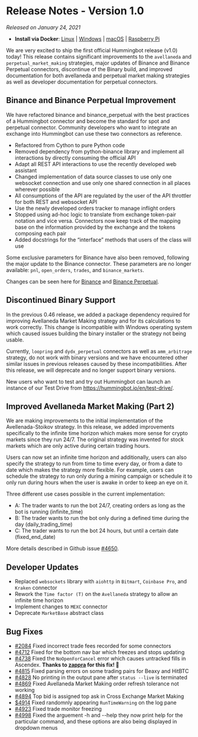 # Release Notes - Version 1.0

*Released on January 24, 2021*

- **Install via Docker**: [Linux](/installation/docker/#linuxubuntu) | [Windows](/installation/docker/#windows) | [macOS](/installation/docker/#macos) | [Raspberry Pi](/installation/raspberry-pi/#install-via-docker)

We are very excited to ship the first official Hummingbot release (v1.0) today! This release contains significant improvements to the `avellaneda` and `perpetual_market_making` strategies, major updates of Binance and Binance Perpetual connectors, discontinue of the Binary build, and improved documentation for both avellaneda and perpetual market making strategies as well as developer documentation for perpetual connectors. 


## Binance and Binance Perpetual Improvement

We have refactored binance and binance_perpetual with the best practices of a Hummingbot connector and become the standard for spot and perpetual connector. Community developers who want to integrate an exchange into Hummingbot can use these two connectors as reference.

- Refactored from Cython to pure Python code
- Removed dependency from python-binance library and implement all interactions by directly consuming the official API
- Adapt all REST API interactions to use the recently developed web assistant
- Changed implementation of data source classes to use only one websocket connection and use only one shared connection in all places wherever possible
- All consumptions of the API are regulated by the user of the API throttler for both REST and websocket API
- Use the newly developed orders tracker to manage inflight orders
- Stopped using ad-hoc logic to translate from exchange token-pair notation and vice versa. Connectors now keep track of the mapping base on the information provided by the exchange and the tokens composing each pair
- Added docstrings for the “interface” methods that users of the class will use

Some exclusive parameters for Binance have also been removed, following the major update to the Binance connector. These parameters are no longer available: `pnl`, `open_orders`, `trades`, and `binance_markets`.

Changes can be seen here for [Binance](https://github.com/hummingbot/hummingbot/pull/5009) and [Binance Perpetual](https://github.com/hummingbot/hummingbot/pull/5008).

## Discontinued Binary Support

In the previous 0.46 release, we added a package dependency required for improving Avellaneda Market Making strategy and for its calculations to work correctly. This change is incompatible with Windows operating system which caused issues building the binary installer or the strategy not being usable.

Currently, `loopring` and `dydx_perpetual` connectors as well as `amm_arbitrage` strategy, do not work with binary versions and we have encountered other similar issues in previous releases caused by these incompatibilities. After this release, we will deprecate and no longer support binary versions.

New users who want to test and try out Hummingbot can launch an instance of our Test Drive from https://hummingbot.io/en/test-drive/.

## Improved Avellaneda Market Making (Part 2)

We are making improvements to the initial implementation of the Avellenada-Stoikov strategy. In this release, we added improvements specifically to the infinite time horizon which makes more sense for crypto markets since they run 24/7. The original strategy was invented for stock markets which are only active during certain trading hours. 

Users can now set an infinite time horizon and additionally, users can also specify the strategy to run from time to time every day, or from a date to date which makes the strategy more flexible. For example, users can schedule the strategy to run only during a mining campaign or schedule it to only run during hours when the user is awake in order to keep an eye on it. 

Three different use cases possible in the current implementation:

- A: The trader wants to run the bot 24/7, creating orders as long as the bot is running  (infinite_time)
- B: The trader wants to run the bot only during a defined time during the day    (daily_trading_time)
- C: The trader wants to run the bot 24 hours, but until a certain date      (fixed_end_date)

More details described in Github issue [#4650](https://github.com/hummingbot/hummingbot/issues/4650).


## Developer Updates

- Replaced `websockets` library with `aiohttp` in `Bitmart`, `Coinbase Pro`, and `Kraken` connector
- Rework the `Time factor (T)` on the `Avellaneda` strategy to allow an infinite time horizon
- Implement changes to `MEXC` connector
- Deprecate `MarketBase` abstract class

## Bug Fixes

- [#2084](https://github.com/hummingbot/hummingbot/issues/2084) Fixed incorrect trade fees recorded for some connectors
- [#4712](https://github.com/hummingbot/hummingbot/issues/4712) Fixed for the bottom nav bar which freezes and stops updating
- [#4738](https://github.com/hummingbot/hummingbot/issues/4738) Fixed the `NoOpenForCancel` error which causes untracked fills in Ascendex. **Thanks to [zappra](https://github.com/zappra) for this fix! 🙏**
- [#4815](https://github.com/hummingbot/hummingbot/issues/4815) Fixed parsing errors on some trading pairs for Beaxy and HitBTC
- [#4828](https://github.com/hummingbot/hummingbot/issues/4828) No printing in the output pane after `status --live` is terminated
- [#4869](https://github.com/hummingbot/hummingbot/issues/4869) Fixed Avellaneda Market Making order refresh tolerance not working
- [#4894](https://github.com/hummingbot/hummingbot/issues/4894) Top bid is assigned top ask in Cross Exchange Market Making
- [$4914](https://github.com/hummingbot/hummingbot/issues/4914) Fixed randomnly appearing `RunTimeWarning` on the log pane
- [#4923](https://github.com/hummingbot/hummingbot/pull/4923) Fixed trade monitor freezing 
- [#4998](https://github.com/hummingbot/hummingbot/pull/4998) Fixed the arguement -h and --help they now print help for the particular command, and these options are also being displayed in dropdown menus
